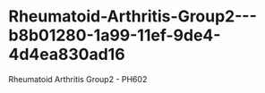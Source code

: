 # Rheumatoid-Arthritis-Group2---b8b01280-1a99-11ef-9de4-4d4ea830ad16
Rheumatoid Arthritis Group2 - PH602
